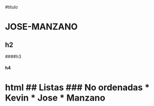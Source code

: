 #titulo
# JOSE-MANZANO
## h2
####h3
#### h4

<h1> html </html>
## Listas
### No ordenadas
* Kevin
   * Jose
* Manzano


